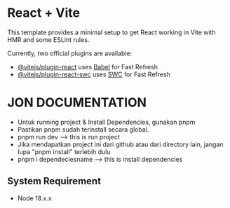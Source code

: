 # React + Vite

This template provides a minimal setup to get React working in Vite with HMR and some ESLint rules.

Currently, two official plugins are available:

- [@vitejs/plugin-react](https://github.com/vitejs/vite-plugin-react/blob/main/packages/plugin-react/README.md) uses [Babel](https://babeljs.io/) for Fast Refresh
- [@vitejs/plugin-react-swc](https://github.com/vitejs/vite-plugin-react-swc) uses [SWC](https://swc.rs/) for Fast Refresh

# JON DOCUMENTATION

- Untuk running project & Install Dependencies, gunakan pnpm
- Pastikan pnpm sudah terinstall secara global.
- pnpm run dev --> this is run project
- Jika mendapatkan project ini dari github atau dari directory lain, jangan lupa "pnpm install" terlebih dulu
- pnpm i dependeciesname --> this is install dependencies

## System Requirement

- Node 18.x.x

